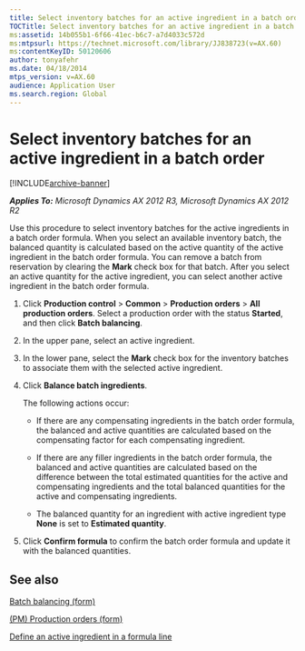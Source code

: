 ```yaml
---
title: Select inventory batches for an active ingredient in a batch order
TOCTitle: Select inventory batches for an active ingredient in a batch order
ms:assetid: 14b055b1-6f66-41ec-b6c7-a7d4033c572d
ms:mtpsurl: https://technet.microsoft.com/library/JJ838723(v=AX.60)
ms:contentKeyID: 50120606
author: tonyafehr
ms.date: 04/18/2014
mtps_version: v=AX.60
audience: Application User
ms.search.region: Global
---
```


# Select inventory batches for an active ingredient in a batch order 


[!INCLUDE[archive-banner](includes/archive-banner.md)]


_**Applies To:** Microsoft Dynamics AX 2012 R3, Microsoft Dynamics AX 2012 R2_

Use this procedure to select inventory batches for the active ingredients in a batch order formula. When you select an available inventory batch, the balanced quantity is calculated based on the active quantity of the active ingredient in the batch order formula. You can remove a batch from reservation by clearing the **Mark** check box for that batch. After you select an active quantity for the active ingredient, you can select another active ingredient in the batch order formula.

1.  Click **Production control** \> **Common** \> **Production orders** \> **All production orders**. Select a production order with the status **Started**, and then click **Batch balancing**.

2.  In the upper pane, select an active ingredient.

3.  In the lower pane, select the **Mark** check box for the inventory batches to associate them with the selected active ingredient.

4.  Click **Balance batch ingredients**.
    
    The following actions occur:
    
      - If there are any compensating ingredients in the batch order formula, the balanced and active quantities are calculated based on the compensating factor for each compensating ingredient.
    
      - If there are any filler ingredients in the batch order formula, the balanced and active quantities are calculated based on the difference between the total estimated quantities for the active and compensating ingredients and the total balanced quantities for the active and compensating ingredients.
    
      - The balanced quantity for an ingredient with active ingredient type **None** is set to **Estimated quantity**.

5.  Click **Confirm formula** to confirm the batch order formula and update it with the balanced quantities.

## See also

[Batch balancing (form)](https://technet.microsoft.com/library/jj838768\(v=ax.60\))

[(PM) Production orders (form)](https://technet.microsoft.com/library/jj838764\(v=ax.60\))

[Define an active ingredient in a formula line](define-an-active-ingredient-in-a-formula-line.md)

  


